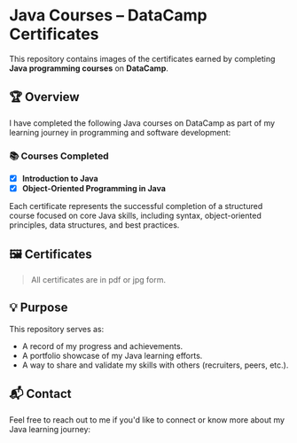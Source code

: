 # Java Courses – DataCamp Certificates

This repository contains images of the certificates earned by completing **Java programming courses** on **DataCamp**.

## 🏆 Overview

I have completed the following Java courses on DataCamp as part of my learning journey in programming and software development:

### 📚 Courses Completed

* [x] **Introduction to Java**
* [x] **Object-Oriented Programming in Java**

Each certificate represents the successful completion of a structured course focused on core Java skills, including syntax, object-oriented principles, data structures, and best practices.

## 🖼️ Certificates

> All certificates are in pdf or jpg form.

## 💡 Purpose

This repository serves as:

* A record of my progress and achievements.
* A portfolio showcase of my Java learning efforts.
* A way to share and validate my skills with others (recruiters, peers, etc.).

## 📬 Contact

Feel free to reach out to me if you'd like to connect or know more about my Java learning journey:
